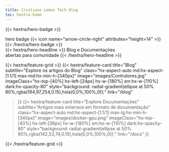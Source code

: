 ```yaml
---
title: Cristiano Lemes Tech blog
toc: hextra-home
---
```


<!-- This is the landing page.

## Explore

{{< cards >}}
  {{< card link="blog" title="Blog" icon="book-open" >}}
  {{< card link="docs" title="Docs" icon="book-open" >}}
  {{< card link="about" title="About" icon="user" >}}
{{< /cards >}} -->




{{< hextra/hero-badge >}}
  <div class="hx-w-2 hx-h-2 hx-rounded-full hx-bg-primary-400"></div>
  <span>hero badge</span>
  {{< icon name="arrow-circle-right" attributes="height=14" >}}
{{< /hextra/hero-badge >}}

<div class="hx-mt-6 hx-mb-6">
{{< hextra/hero-headline >}}
  Blog e Documentações&nbsp;<br class="sm:hx-block hx-hidden" />abertas para comunidade
{{< /hextra/hero-headline >}}
</div>

<!-- <div class="hx-mb-12">
{{< hextra/hero-subtitle >}}
  Fast, batteries-included Hugo theme&nbsp;<br class="sm:hx-block hx-hidden" />for creating beautiful static websites
{{< /hextra/hero-subtitle >}}
</div> -->

<!-- <div class="hx-mb-6">
{{< hextra/hero-button text="Get Started" link="docs" >}}
</div> -->

<div class="hx-mt-6"></div>

{{< hextra/feature-grid >}}
  {{< hextra/feature-card
    title="Blog"
    subtitle="Explore os artigos do Blog"
    class="hx-aspect-auto md:hx-aspect-[1.1/1] max-md:hx-min-h-[340px]"
    image="images/Contrutores.jpg"
    imageClass="hx-top-[40%] hx-left-[24px] hx-w-[180%] sm:hx-w-[110%] dark:hx-opacity-80"
    style="background: radial-gradient(ellipse at 50% 80%,rgba(194,97,254,0.15),hsla(0,0%,100%,0));"
    link="/blog"

  >}}
  {{< hextra/feature-card
    title="Explore Documentações"
    subtitle="Artigos mais extensos em formato de documentação"
    class="hx-aspect-auto md:hx-aspect-[1.1/1] max-lg:hx-min-h-[340px]"
    image="images/docker-gpu.png"
    imageClass="hx-top-[40%] hx-left-[36px] hx-w-[180%] sm:hx-w-[110%] dark:hx-opacity-80"
    style="background: radial-gradient(ellipse at 50% 80%,rgba(142,53,74,0.15),hsla(0,0%,100%,0));"
    link="/docs"
  >}}
  <!-- 
  {{< hextra/feature-card
    title="Oh My Posh: O Oh My Zsh do Windows"
    subtitle="O Oh My Zsh é uma ferramenta bem conhecida"
    class="hx-aspect-auto md:hx-aspect-[1.1/1] max-md:hx-min-h-[340px]"
    image="images/omyposh1.png"
    imageClass="hx-top-[40%] hx-left-[36px] hx-w-[110%] sm:hx-w-[110%] dark:hx-opacity-80"
    style="background: radial-gradient(ellipse at 50% 80%,rgba(221,210,59,0.15),hsla(0,0%,100%,0));"
  >}}
  {{< hextra/feature-card
    title="Lightweight as a Feather"
    subtitle="No dependency or Node.js is needed to use Hextra. Powered by Hugo, one of *the fastest* static site generators, building your site in just seconds with a single binary."
  >}}
  {{< hextra/feature-card
    title="Responsive with Dark Mode Included"
    subtitle="Looks great on different screen sizes. Built-in dark mode support, with auto-switching based on user's system preference."
  >}}
  {{< hextra/feature-card
    title="Build and Host for Free"
    subtitle="Build with GitHub Actions, and host for free on GitHub Pages. Alternatively it can be hosted on any static hosting service."
  >}}
  {{< hextra/feature-card
    title="Multi-Language Made Easy"
    subtitle="Create multi-language pages by just adding locales suffix to the Markdown file. Adding i18n support to your site is intuitive."
  >}}
  {{< hextra/feature-card
    title="And Much More..."
    icon="sparkles"
    subtitle="Syntax highlighting / Table of contents / SEO / RSS / LaTeX / Mermaid / Customizable / and more..."
  >}} -->
{{< /hextra/feature-grid >}}


